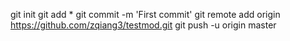 git init
git add *
git commit -m 'First commit'
git remote add origin https://github.com/zqiang3/testmod.git
git push -u origin master
